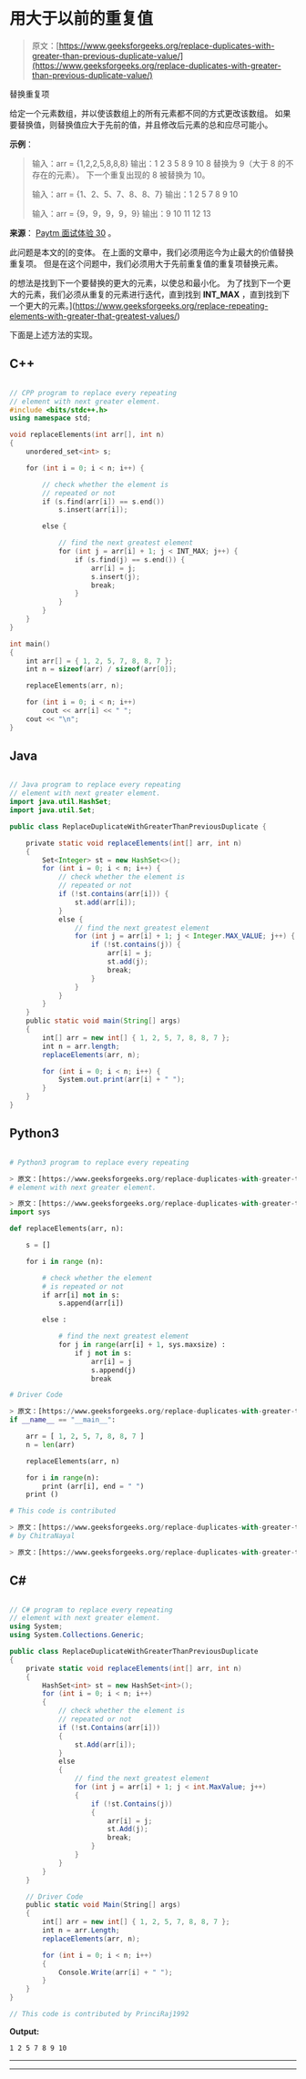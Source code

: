 # 用大于以前的重复值

> 原文：[https://www.geeksforgeeks.org/replace-duplicates-with-greater-than-previous-duplicate-value/](https://www.geeksforgeeks.org/replace-duplicates-with-greater-than-previous-duplicate-value/)

替换重复项

给定一个元素数组，并以使该数组上的所有元素都不同的方式更改该数组。 如果要替换值，则替换值应大于先前的值，并且修改后元素的总和应尽可能小。

**示例**：

> 输入：arr = {1,2,2,5,8,8,8}
> 输出：1 2 3 5 8 9 10
> 8 替换为 9（大于 8 的不存在的元素）。 下一个重复出现的 8 被替换为 10。
> 
> 输入：arr = {1、2、5、7、8、8、7}
> 输出：1 2 5 7 8 9 10
> 
> 输入：arr = {9，9，9，9，9}
> 输出：9 10 11 12 13

**来源**： [Paytm 面试体验 30](https://www.geeksforgeeks.org/paytm-interview-experience-set-30/) 。

此问题是本文的[的变体。 在上面的文章中，我们必须用迄今为止最大的价值替换重复项。 但是在这个问题中，我们必须用大于先前重复值的重复项替换元素。

的想法是找到下一个要替换的更大的元素，以使总和最小化。 为了找到下一个更大的元素，我们必须从重复的元素进行迭代，直到找到 **INT_MAX** ，直到找到下一个更大的元素。](https://www.geeksforgeeks.org/replace-repeating-elements-with-greater-that-greatest-values/)

下面是上述方法的实现。

## C++

```cpp

// CPP program to replace every repeating 
// element with next greater element. 
#include <bits/stdc++.h> 
using namespace std; 

void replaceElements(int arr[], int n) 
{ 
    unordered_set<int> s; 

    for (int i = 0; i < n; i++) { 

        // check whether the element is 
        // repeated or not 
        if (s.find(arr[i]) == s.end()) 
            s.insert(arr[i]); 

        else { 

            // find the next greatest element 
            for (int j = arr[i] + 1; j < INT_MAX; j++) { 
                if (s.find(j) == s.end()) { 
                    arr[i] = j; 
                    s.insert(j); 
                    break; 
                } 
            } 
        } 
    } 
} 

int main() 
{ 
    int arr[] = { 1, 2, 5, 7, 8, 8, 7 }; 
    int n = sizeof(arr) / sizeof(arr[0]); 

    replaceElements(arr, n); 

    for (int i = 0; i < n; i++) 
        cout << arr[i] << " "; 
    cout << "\n"; 
} 

```

## Java

```java

// Java program to replace every repeating 
// element with next greater element. 
import java.util.HashSet; 
import java.util.Set; 

public class ReplaceDuplicateWithGreaterThanPreviousDuplicate { 

    private static void replaceElements(int[] arr, int n) 
    { 
        Set<Integer> st = new HashSet<>(); 
        for (int i = 0; i < n; i++) { 
            // check whether the element is 
            // repeated or not 
            if (!st.contains(arr[i])) { 
                st.add(arr[i]); 
            } 
            else { 
                // find the next greatest element 
                for (int j = arr[i] + 1; j < Integer.MAX_VALUE; j++) { 
                    if (!st.contains(j)) { 
                        arr[i] = j; 
                        st.add(j); 
                        break; 
                    } 
                } 
            } 
        } 
    } 
    public static void main(String[] args) 
    { 
        int[] arr = new int[] { 1, 2, 5, 7, 8, 8, 7 }; 
        int n = arr.length; 
        replaceElements(arr, n); 

        for (int i = 0; i < n; i++) { 
            System.out.print(arr[i] + " "); 
        } 
    } 
} 

```

## Python3

```py

# Python3 program to replace every repeating 

> 原文：[https://www.geeksforgeeks.org/replace-duplicates-with-greater-than-previous-duplicate-value/](https://www.geeksforgeeks.org/replace-duplicates-with-greater-than-previous-duplicate-value/)
# element with next greater element. 

> 原文：[https://www.geeksforgeeks.org/replace-duplicates-with-greater-than-previous-duplicate-value/](https://www.geeksforgeeks.org/replace-duplicates-with-greater-than-previous-duplicate-value/)
import sys 

def replaceElements(arr, n): 

    s = [] 

    for i in range (n): 

        # check whether the element  
        # is repeated or not 
        if arr[i] not in s: 
            s.append(arr[i]) 

        else : 

            # find the next greatest element 
            for j in range(arr[i] + 1, sys.maxsize) : 
                if j not in s: 
                    arr[i] = j 
                    s.append(j) 
                    break

# Driver Code 

> 原文：[https://www.geeksforgeeks.org/replace-duplicates-with-greater-than-previous-duplicate-value/](https://www.geeksforgeeks.org/replace-duplicates-with-greater-than-previous-duplicate-value/)
if __name__ == "__main__": 

    arr = [ 1, 2, 5, 7, 8, 8, 7 ] 
    n = len(arr) 

    replaceElements(arr, n) 

    for i in range(n): 
        print (arr[i], end = " ") 
    print () 

# This code is contributed  

> 原文：[https://www.geeksforgeeks.org/replace-duplicates-with-greater-than-previous-duplicate-value/](https://www.geeksforgeeks.org/replace-duplicates-with-greater-than-previous-duplicate-value/)
# by ChitraNayal 

> 原文：[https://www.geeksforgeeks.org/replace-duplicates-with-greater-than-previous-duplicate-value/](https://www.geeksforgeeks.org/replace-duplicates-with-greater-than-previous-duplicate-value/)

```

## C#

```cs

// C# program to replace every repeating  
// element with next greater element.  
using System; 
using System.Collections.Generic; 

public class ReplaceDuplicateWithGreaterThanPreviousDuplicate  
{  
    private static void replaceElements(int[] arr, int n)  
    {  
        HashSet<int> st = new HashSet<int>();  
        for (int i = 0; i < n; i++)  
        {  
            // check whether the element is  
            // repeated or not  
            if (!st.Contains(arr[i]))  
            {  
                st.Add(arr[i]);  
            }  
            else
            {  
                // find the next greatest element  
                for (int j = arr[i] + 1; j < int.MaxValue; j++)  
                {  
                    if (!st.Contains(j)) 
                    {  
                        arr[i] = j;  
                        st.Add(j);  
                        break;  
                    }  
                }  
            }  
        }  
    }  

    // Driver Code 
    public static void Main(String[] args)  
    {  
        int[] arr = new int[] { 1, 2, 5, 7, 8, 8, 7 };  
        int n = arr.Length;  
        replaceElements(arr, n);  

        for (int i = 0; i < n; i++)  
        {  
            Console.Write(arr[i] + " ");  
        }  
    }  
}  

// This code is contributed by PrinciRaj1992 

```

**Output:**

```
1 2 5 7 8 9 10

```



* * *

* * *



